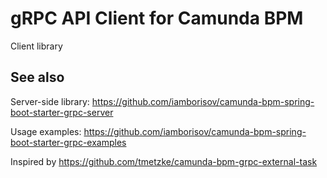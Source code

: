 # gRPC API Client for Camunda BPM

Client library

## See also

Server-side library: https://github.com/iamborisov/camunda-bpm-spring-boot-starter-grpc-server    

Usage examples: https://github.com/iamborisov/camunda-bpm-spring-boot-starter-grpc-examples

Inspired by https://github.com/tmetzke/camunda-bpm-grpc-external-task
